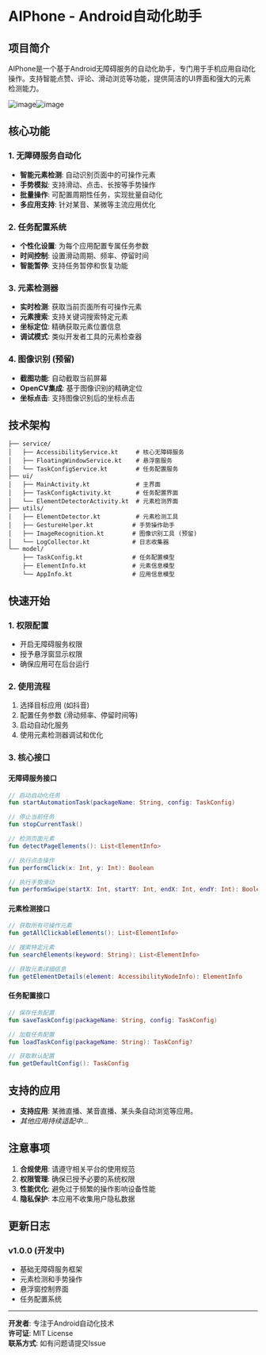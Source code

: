 # AIPhone - Android自动化助手

## 项目简介

AIPhone是一个基于Android无障碍服务的自动化助手，专门用于手机应用自动化操作。支持智能点赞、评论、滑动浏览等功能，提供简洁的UI界面和强大的元素检测能力。

![image](https://github.com/user-attachments/assets/5375dfe4-1293-4cef-81c6-5ad484632a23)![image](https://github.com/user-attachments/assets/65758d25-0ef6-463d-89b3-1cfca986ca86)






## 核心功能

### 1. 无障碍服务自动化
- **智能元素检测**: 自动识别页面中的可操作元素
- **手势模拟**: 支持滑动、点击、长按等手势操作  
- **批量操作**: 可配置周期性任务，实现批量自动化
- **多应用支持**: 针对某音、某微等主流应用优化

### 2. 任务配置系统
- **个性化设置**: 为每个应用配置专属任务参数
- **时间控制**: 设置滑动周期、频率、停留时间
- **智能暂停**: 支持任务暂停和恢复功能

### 3. 元素检测器  
- **实时检测**: 获取当前页面所有可操作元素
- **元素搜索**: 支持关键词搜索特定元素
- **坐标定位**: 精确获取元素位置信息
- **调试模式**: 类似开发者工具的元素检查器

### 4. 图像识别 (预留)
- **截图功能**: 自动截取当前屏幕
- **OpenCV集成**: 基于图像识别的精确定位
- **坐标点击**: 支持图像识别后的坐标点击

## 技术架构

```
├── service/
│   ├── AccessibilityService.kt     # 核心无障碍服务
│   ├── FloatingWindowService.kt    # 悬浮窗服务  
│   └── TaskConfigService.kt        # 任务配置服务
├── ui/
│   ├── MainActivity.kt             # 主界面
│   ├── TaskConfigActivity.kt       # 任务配置界面
│   └── ElementDetectorActivity.kt  # 元素检测界面
├── utils/
│   ├── ElementDetector.kt          # 元素检测工具
│   ├── GestureHelper.kt           # 手势操作助手
│   ├── ImageRecognition.kt        # 图像识别工具 (预留)
│   └── LogCollector.kt            # 日志收集器
└── model/
    ├── TaskConfig.kt              # 任务配置模型
    ├── ElementInfo.kt             # 元素信息模型
    └── AppInfo.kt                 # 应用信息模型
```

## 快速开始

### 1. 权限配置
- 开启无障碍服务权限
- 授予悬浮窗显示权限
- 确保应用可在后台运行

### 2. 使用流程
1. 选择目标应用 (如抖音)
2. 配置任务参数 (滑动频率、停留时间等)
3. 启动自动化服务
4. 使用元素检测器调试和优化

### 3. 核心接口

#### 无障碍服务接口
```kotlin
// 启动自动化任务
fun startAutomationTask(packageName: String, config: TaskConfig)

// 停止当前任务  
fun stopCurrentTask()

// 检测页面元素
fun detectPageElements(): List<ElementInfo>

// 执行点击操作
fun performClick(x: Int, y: Int): Boolean

// 执行手势滑动
fun performSwipe(startX: Int, startY: Int, endX: Int, endY: Int): Boolean
```

#### 元素检测接口
```kotlin
// 获取所有可操作元素
fun getAllClickableElements(): List<ElementInfo>

// 搜索特定元素  
fun searchElements(keyword: String): List<ElementInfo>

// 获取元素详细信息
fun getElementDetails(element: AccessibilityNodeInfo): ElementInfo
```

#### 任务配置接口
```kotlin
// 保存任务配置
fun saveTaskConfig(packageName: String, config: TaskConfig)

// 加载任务配置
fun loadTaskConfig(packageName: String): TaskConfig?

// 获取默认配置
fun getDefaultConfig(): TaskConfig
```

## 支持的应用

- **支持应用**: 某微直播、某音直播、某头条自动浏览等应用。
- *其他应用持续适配中...*

## 注意事项 

1. **合规使用**: 请遵守相关平台的使用规范
2. **权限管理**: 确保已授予必要的系统权限
3. **性能优化**: 避免过于频繁的操作影响设备性能
4. **隐私保护**: 本应用不收集用户隐私数据

## 更新日志

### v1.0.0 (开发中)
- 基础无障碍服务框架
- 元素检测和手势操作
- 悬浮窗控制界面
- 任务配置系统

---

**开发者**: 专注于Android自动化技术  
**许可证**: MIT License  
**联系方式**: 如有问题请提交Issue 
